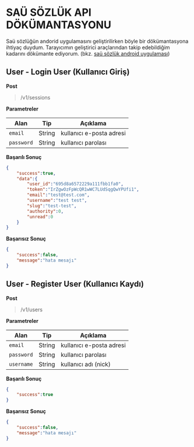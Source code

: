 # SAÜ SÖZLÜK API DÖKÜMANTASYONU  

Saü sözlüğün andorid uygulamasını geliştirilirken böyle bir dökümantasyona ihtiyaç duydum. Tarayıcımın geliştirici araçlarından takip edebildiğim kadarını dökümante ediyorum. 
(bkz. [saü sözlük android uygulaması](https://github.com/gormelof/sau-sozluk-android))

## User - Login User (Kullanıcı Giriş)

**Post**

> /v1/sessions

**Parametreler**

|Alan            |Tip      |Açıklama                     |
|----------------|---------|-----------------------------|
|`email`	     |String   |kullanıcı e-posta adresi     |
|`password`      |String   |kullanıcı parolası           |

**Başarılı Sonuç**

```json
{
    "success":true,
    "data":{
        "user_id":"695d8a6572229a111fbb1fa0",
        "token":"IrZgwOzFpWcQR1wWC7LUdSqgQwYPUfi1",
        "email":"test@test.com",
        "username":"test test",
        "slug":"test-test",
        "authority":0,
        "unread":0
    }
}
```

**Başarısız Sonuç**

```json
{
    "success":false,
    "message":"hata mesajı"
}
```

## User - Register User (Kullanıcı Kaydı)

**Post**

> /v1/users

**Parametreler**

|Alan            |Tip      |Açıklama                     |
|----------------|---------|-----------------------------|
|`email`	     |String   |kullanıcı e-posta adresi     |
|`password`      |String   |kullanıcı parolası           |
|`username`      |String   |kullanıcı adı (nick)         |

**Başarılı Sonuç**

```json
{
    "success":true
}
```

**Başarısız Sonuç**

```json
{
    "success":false,
    "message":"hata mesajı"
}
```
